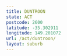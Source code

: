 ```yaml
---
title: DUNTROON
state: ACT
postcode: 2600
latitude: -35.302911
longitude: 149.201072
url: /act/duntroon/
layout: suburb
---
```

